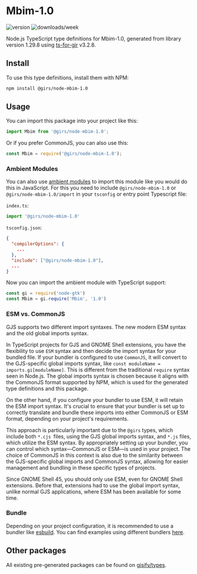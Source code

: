 
# Mbim-1.0

![version](https://img.shields.io/npm/v/@girs/node-mbim-1.0)
![downloads/week](https://img.shields.io/npm/dw/@girs/node-mbim-1.0)


Node.js TypeScript type definitions for Mbim-1.0, generated from library version 1.29.8 using [ts-for-gir](https://github.com/gjsify/ts-for-gir) v3.2.8.


## Install

To use this type definitions, install them with NPM:
```bash
npm install @girs/node-mbim-1.0
```

## Usage

You can import this package into your project like this:
```ts
import Mbim from '@girs/node-mbim-1.0';
```

Or if you prefer CommonJS, you can also use this:
```ts
const Mbim = require('@girs/node-mbim-1.0');
```

### Ambient Modules

You can also use [ambient modules](https://github.com/gjsify/ts-for-gir/tree/main/packages/cli#ambient-modules) to import this module like you would do this in JavaScript.
For this you need to include `@girs/node-mbim-1.0` or `@girs/node-mbim-1.0/import` in your `tsconfig` or entry point Typescript file:

`index.ts`:
```ts
import '@girs/node-mbim-1.0'
```

`tsconfig.json`:
```json
{
  "compilerOptions": {
    ...
  },
  "include": ["@girs/node-mbim-1.0"],
  ...
}
```

Now you can import the ambient module with TypeScript support: 

```ts
const gi = require('node-gtk')
const Mbim = gi.require('Mbim', '1.0')
```



### ESM vs. CommonJS

GJS supports two different import syntaxes. The new modern ESM syntax and the old global imports syntax.

In TypeScript projects for GJS and GNOME Shell extensions, you have the flexibility to use `ESM` syntax and then decide the import syntax for your bundled file. If your bundler is configured to use `CommonJS`, it will convert to the GJS-specific global imports syntax, like `const moduleName = imports.gi[moduleName]`. This is different from the traditional `require` syntax seen in Node.js. The global imports syntax is chosen because it aligns with the CommonJS format supported by NPM, which is used for the generated type definitions and this package.

On the other hand, if you configure your bundler to use ESM, it will retain the ESM import syntax. It's crucial to ensure that your bundler is set up to correctly translate and bundle these imports into either CommonJS or ESM format, depending on your project's requirements.

This approach is particularly important due to the `@girs` types, which include both `*.cjs `files, using the GJS global imports syntax, and `*.js` files, which utilize the ESM syntax. By appropriately setting up your bundler, you can control which syntax—CommonJS or ESM—is used in your project. The choice of CommonJS in this context is also due to the similarity between the GJS-specific global imports and CommonJS syntax, allowing for easier management and bundling in these specific types of projects.

Since GNOME Shell 45, you should only use ESM, even for GNOME Shell extensions. Before that, extensions had to use the global import syntax, unlike normal GJS applications, where ESM has been available for some time.

### Bundle

Depending on your project configuration, it is recommended to use a bundler like [esbuild](https://esbuild.github.io/). You can find examples using different bundlers [here](https://github.com/gjsify/ts-for-gir/tree/main/examples).

## Other packages

All existing pre-generated packages can be found on [gjsify/types](https://github.com/gjsify/types).

